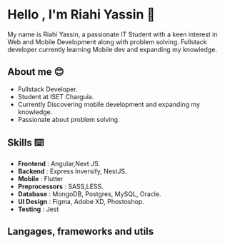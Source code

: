 # Hello , I'm Riahi Yassin 👋
My name is Riahi Yassin, a passionate IT Student with a keen interest in Web and Mobile Development along with problem solving. Fullstack developer currently learning Mobile dev and expanding my knowledge. 
## About me 😊
- Fullstack Developer.
- Student at ISET Charguia.
- Currently Discovering mobile development and expanding my knowledge.
- Passionate about problem solving.
## Skills ⌨️
- **Frontend** : Angular,Next JS.
- **Backend** : Express Inversify, NestJS.
- **Mobile** : Flutter
- **Preprocessors** : SASS,LESS.
- **Database** : MongoDB, Postgres, MySQL, Oracle.
- **UI Design** : Figma, Adobe XD, Phostoshop.
- **Testing** : Jest
  
  
## Langages, frameworks and utils
<img src="https://img.shields.io/badge/angular-%23DD0031.svg?style=for-the-badge&logo=angular&logoColor=white" alt="" align="left">
<img src="https://img.shields.io/badge/Next-black?style=for-the-badge&logo=next.js&logoColor=white" alt="" align="left">
<img src="https://img.shields.io/badge/tailwindcss-%2338B2AC.svg?style=for-the-badge&logo=tailwind-css&logoColor=white" alt="" align="left">
<img src="https://img.shields.io/badge/node.js-6DA55F?style=for-the-badge&logo=node.js&logoColor=white" alt="" align="left">
<img src="https://img.shields.io/badge/docker-%230db7ed.svg?style=for-the-badge&logo=docker&logoColor=white" alt="" align="left">
<img src="https://img.shields.io/badge/nestjs-%23E0234E.svg?style=for-the-badge&logo=nestjs&logoColor=white" alt="" align="left">
<img src="https://img.shields.io/badge/express.js-%23404d59.svg?style=for-the-badge&logo=express&logoColor=%2361DAFB" alt="" align="left">
<img src="https://img.shields.io/badge/Flutter-%2302569B.svg?style=for-the-badge&logo=Flutter&logoColor=white" alt="" align="left">
<img src="https://img.shields.io/badge/JWT-black?style=for-the-badge&logo=JSON%20web%20tokens" alt="" align="left">
<img src="https://img.shields.io/badge/rxjs-%23B7178C.svg?style=for-the-badge&logo=reactivex&logoColor=white" alt="" align="left">
<img src="https://img.shields.io/badge/chart.js-F5788D.svg?style=for-the-badge&logo=chart.js&logoColor=white" alt="" align="left">
<img src="https://img.shields.io/badge/chakra-%234ED1C5.svg?style=for-the-badge&logo=chakraui&logoColor=white" alt="" align="left">
<img src="https://img.shields.io/badge/Socket.io-black?style=for-the-badge&logo=socket.io&badgeColor=010101" alt="" align="left">
<img src="https://img.shields.io/badge/Prisma-3982CE?style=for-the-badge&logo=Prisma&logoColor=white" alt="" align="left">
<img src="https://img.shields.io/badge/Sequelize-52B0E7?style=for-the-badge&logo=Sequelize&logoColor=white" alt="" align="left">
<img src="https://img.shields.io/badge/typescript-%23007ACC.svg?style=for-the-badge&logo=typescript&logoColor=white" alt="" align="left">
<img src="https://img.shields.io/badge/javascript-%23323330.svg?style=for-the-badge&logo=javascript&logoColor=%23F7DF1E" alt="" align="left">
<img src="https://img.shields.io/badge/java-%23ED8B00.svg?style=for-the-badge&logo=openjdk&logoColor=white" alt="" align="left">
<img src="https://img.shields.io/badge/php-%23777BB4.svg?style=for-the-badge&logo=php&logoColor=white" alt="" align="left">
<img src="https://img.shields.io/badge/c-%2300599C.svg?style=for-the-badge&logo=c&logoColor=white" alt="" align="left">
<img src="https://img.shields.io/badge/less-2B4C80?style=for-the-badge&logo=less&logoColor=white" alt="" align="left">
<img src="https://img.shields.io/badge/SASS-hotpink.svg?style=for-the-badge&logo=SASS&logoColor=white" alt="" align="left">
<img src="https://img.shields.io/badge/MongoDB-%234ea94b.svg?style=for-the-badge&logo=mongodb&logoColor=white" alt="" align="left">
<img src="https://img.shields.io/badge/firebase-%23039BE5.svg?style=for-the-badge&logo=firebase" alt="" align="left">
<img src="https://img.shields.io/badge/Oracle-F80000?style=for-the-badge&logo=oracle&logoColor=white" alt="" align="left">
<img src="https://img.shields.io/badge/mysql-%2300f.svg?style=for-the-badge&logo=mysql&logoColor=white" alt="" align="left">
<img src="https://img.shields.io/badge/postgres-%23316192.svg?style=for-the-badge&logo=postgresql&logoColor=white" alt="" align="left">
<img src="https://img.shields.io/badge/Adobe%20XD-470137?style=for-the-badge&logo=Adobe%20XD&logoColor=#FF61F6" alt="" align="left">
<img src="https://img.shields.io/badge/figma-%23F24E1E.svg?style=for-the-badge&logo=figma&logoColor=white" alt="" align="left">
<img src="https://img.shields.io/badge/adobe%20photoshop-%2331A8FF.svg?style=for-the-badge&logo=adobe%20photoshop&logoColor=white" alt="" align="left">
<img src="https://img.shields.io/badge/git-%23F05033.svg?style=for-the-badge&logo=git&logoColor=white" alt="" align="left">
<img src="https://img.shields.io/badge/github-%23121011.svg?style=for-the-badge&logo=github&logoColor=white" alt="" align="left">
<img src="https://img.shields.io/badge/-Swagger-%23Clojure?style=for-the-badge&logo=swagger&logoColor=white" alt="" align="left">
<img src="https://img.shields.io/badge/-jest-%23C21325?style=for-the-badge&logo=jest&logoColor=white" alt="" align="left">
<img src="https://img.shields.io/badge/Ubuntu-E95420?style=for-the-badge&logo=ubuntu&logoColor=white" alt="" align="left">


<!---
riahimedyassin/riahimedyassin is a ✨ special ✨ repository because its `README.md` (this file) appears on your GitHub profile.
You can click the Preview link to take a look at your changes.
--->
